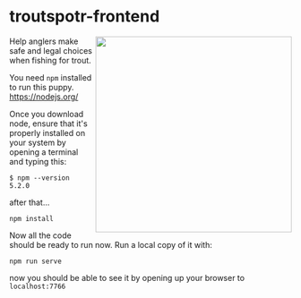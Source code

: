 # troutspotr-frontend
<img height="350px" align="right" src="https://user-images.githubusercontent.com/1424223/28183333-b5a00d9a-67d4-11e7-8932-93420c714ddc.jpg">
Help anglers make safe and legal choices when fishing for trout.



You need `npm` installed to run this puppy.
https://nodejs.org/

Once you download node, ensure that it's properly installed on your system by opening a terminal and typing this:
```
$ npm --version
5.2.0
```

after that...
```
npm install
```

Now all the code should be ready to run now.
Run a local copy of it with:
```
npm run serve
```

now you should be able to see it by opening up your browser to `localhost:7766`
